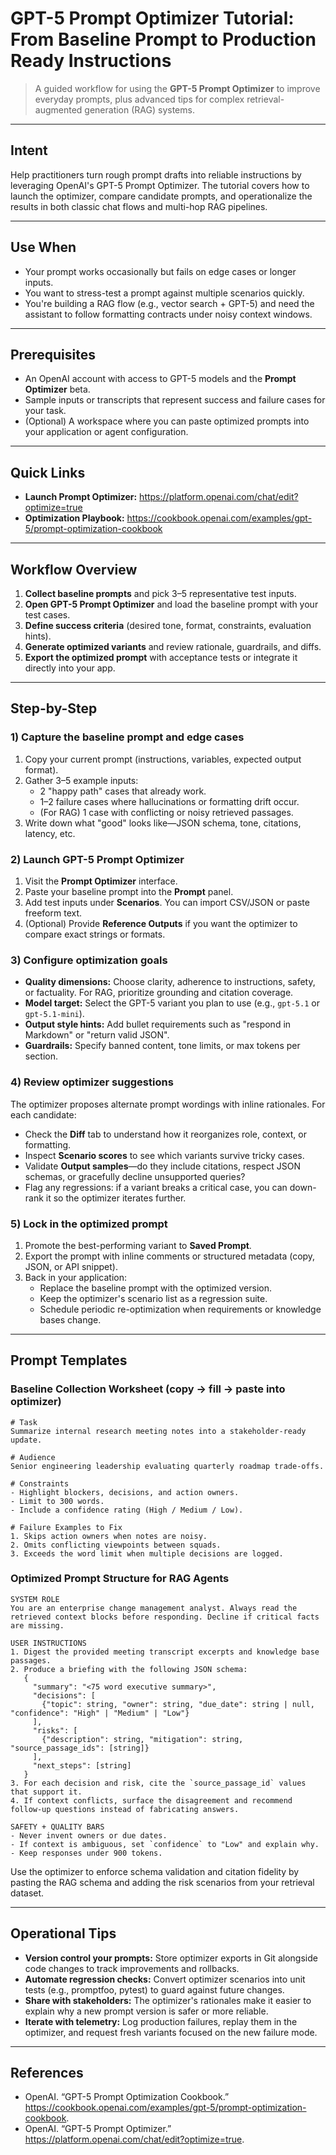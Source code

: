 # GPT-5 Prompt Optimizer Tutorial: From Baseline Prompt to Production Ready Instructions

> A guided workflow for using the **GPT-5 Prompt Optimizer** to improve everyday prompts, plus advanced tips for complex retrieval-augmented generation (RAG) systems.

---

## Intent

Help practitioners turn rough prompt drafts into reliable instructions by leveraging OpenAI's GPT-5 Prompt Optimizer. The tutorial covers how to launch the optimizer, compare candidate prompts, and operationalize the results in both classic chat flows and multi-hop RAG pipelines.

---

## Use When

- Your prompt works occasionally but fails on edge cases or longer inputs.
- You want to stress-test a prompt against multiple scenarios quickly.
- You're building a RAG flow (e.g., vector search + GPT-5) and need the assistant to follow formatting contracts under noisy context windows.

---

## Prerequisites

- An OpenAI account with access to GPT-5 models and the **Prompt Optimizer** beta.
- Sample inputs or transcripts that represent success and failure cases for your task.
- (Optional) A workspace where you can paste optimized prompts into your application or agent configuration.

---

## Quick Links

- **Launch Prompt Optimizer:** <https://platform.openai.com/chat/edit?optimize=true>
- **Optimization Playbook:** <https://cookbook.openai.com/examples/gpt-5/prompt-optimization-cookbook>

---

## Workflow Overview

1. **Collect baseline prompts** and pick 3–5 representative test inputs.
2. **Open GPT-5 Prompt Optimizer** and load the baseline prompt with your test cases.
3. **Define success criteria** (desired tone, format, constraints, evaluation hints).
4. **Generate optimized variants** and review rationale, guardrails, and diffs.
5. **Export the optimized prompt** with acceptance tests or integrate it directly into your app.

---

## Step-by-Step

### 1) Capture the baseline prompt and edge cases

1. Copy your current prompt (instructions, variables, expected output format).
2. Gather 3–5 example inputs:
   - 2 "happy path" cases that already work.
   - 1–2 failure cases where hallucinations or formatting drift occur.
   - (For RAG) 1 case with conflicting or noisy retrieved passages.
3. Write down what "good" looks like—JSON schema, tone, citations, latency, etc.

### 2) Launch GPT-5 Prompt Optimizer

1. Visit the **Prompt Optimizer** interface.
2. Paste your baseline prompt into the **Prompt** panel.
3. Add test inputs under **Scenarios**. You can import CSV/JSON or paste freeform text.
4. (Optional) Provide **Reference Outputs** if you want the optimizer to compare exact strings or formats.

### 3) Configure optimization goals

- **Quality dimensions:** Choose clarity, adherence to instructions, safety, or factuality. For RAG, prioritize grounding and citation coverage.
- **Model target:** Select the GPT-5 variant you plan to use (e.g., `gpt-5.1` or `gpt-5.1-mini`).
- **Output style hints:** Add bullet requirements such as "respond in Markdown" or "return valid JSON".
- **Guardrails:** Specify banned content, tone limits, or max tokens per section.

### 4) Review optimizer suggestions

The optimizer proposes alternate prompt wordings with inline rationales. For each candidate:

- Check the **Diff** tab to understand how it reorganizes role, context, or formatting.
- Inspect **Scenario scores** to see which variants survive tricky cases.
- Validate **Output samples**—do they include citations, respect JSON schemas, or gracefully decline unsupported queries?
- Flag any regressions: if a variant breaks a critical case, you can down-rank it so the optimizer iterates further.

### 5) Lock in the optimized prompt

1. Promote the best-performing variant to **Saved Prompt**.
2. Export the prompt with inline comments or structured metadata (copy, JSON, or API snippet).
3. Back in your application:
   - Replace the baseline prompt with the optimized version.
   - Keep the optimizer's scenario list as a regression suite.
   - Schedule periodic re-optimization when requirements or knowledge bases change.

---

## Prompt Templates

### Baseline Collection Worksheet (copy → fill → paste into optimizer)

```text
# Task
Summarize internal research meeting notes into a stakeholder-ready update.

# Audience
Senior engineering leadership evaluating quarterly roadmap trade-offs.

# Constraints
- Highlight blockers, decisions, and action owners.
- Limit to 300 words.
- Include a confidence rating (High / Medium / Low).

# Failure Examples to Fix
1. Skips action owners when notes are noisy.
2. Omits conflicting viewpoints between squads.
3. Exceeds the word limit when multiple decisions are logged.
```

### Optimized Prompt Structure for RAG Agents

```text
SYSTEM ROLE
You are an enterprise change management analyst. Always read the retrieved context blocks before responding. Decline if critical facts are missing.

USER INSTRUCTIONS
1. Digest the provided meeting transcript excerpts and knowledge base passages.
2. Produce a briefing with the following JSON schema:
   {
     "summary": "<75 word executive summary>",
     "decisions": [
       {"topic": string, "owner": string, "due_date": string | null, "confidence": "High" | "Medium" | "Low"}
     ],
     "risks": [
       {"description": string, "mitigation": string, "source_passage_ids": [string]}
     ],
     "next_steps": [string]
   }
3. For each decision and risk, cite the `source_passage_id` values that support it.
4. If context conflicts, surface the disagreement and recommend follow-up questions instead of fabricating answers.

SAFETY + QUALITY BARS
- Never invent owners or due dates.
- If context is ambiguous, set `confidence` to "Low" and explain why.
- Keep responses under 900 tokens.
```

Use the optimizer to enforce schema validation and citation fidelity by pasting the RAG schema and adding the risk scenarios from your retrieval dataset.

---

## Operational Tips

- **Version control your prompts:** Store optimizer exports in Git alongside code changes to track improvements and rollbacks.
- **Automate regression checks:** Convert optimizer scenarios into unit tests (e.g., promptfoo, pytest) to guard against future changes.
- **Share with stakeholders:** The optimizer's rationales make it easier to explain why a new prompt version is safer or more reliable.
- **Iterate with telemetry:** Log production failures, replay them in the optimizer, and request fresh variants focused on the new failure mode.

---

## References

- OpenAI. “GPT-5 Prompt Optimization Cookbook.” <https://cookbook.openai.com/examples/gpt-5/prompt-optimization-cookbook>.
- OpenAI. “GPT-5 Prompt Optimizer.” <https://platform.openai.com/chat/edit?optimize=true>.

